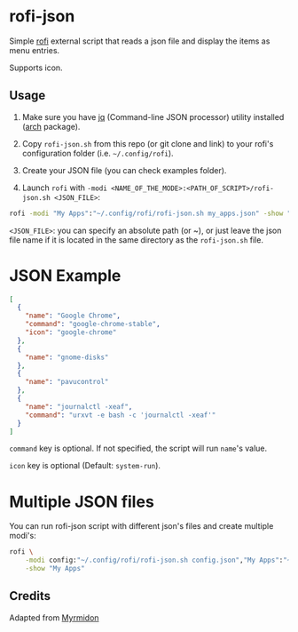 # rofi-json

Simple [rofi](https://github.com/davatorium/rofi) external script that reads a json file and display the items as menu entries.

Supports icon.

## Usage

1. Make sure you have [jq](https://stedolan.github.io/jq/) (Command-line JSON processor) utility installed ([arch](https://www.archlinux.org/packages/community/x86_64/jq/) package).

2. Copy `rofi-json.sh` from this repo (or git clone and link) to your rofi's configuration folder (i.e. `~/.config/rofi`).

3. Create your JSON file (you can check examples folder).

4. Launch `rofi` with `-modi <NAME_OF_THE_MODE>:<PATH_OF_SCRIPT>/rofi-json.sh <JSON_FILE>`:

```bash
rofi -modi "My Apps":"~/.config/rofi/rofi-json.sh my_apps.json" -show "My Apps"
```

`<JSON_FILE>`: you can specify an absolute path (or ~), or just leave the json file name if it is located in the same directory as the `rofi-json.sh` file.

# JSON Example

```json
[
  {
    "name": "Google Chrome",
    "command": "google-chrome-stable",
    "icon": "google-chrome"
  },
  {
    "name": "gnome-disks"
  },
  {
    "name": "pavucontrol"
  },
  {
    "name": "journalctl -xeaf",
    "command": "urxvt -e bash -c 'journalctl -xeaf'"
  }
]
```

`command` key is optional. If not specified, the script will run `name`'s value.

`icon` key is optional (Default: `system-run`).

# Multiple JSON files

You can run rofi-json script with different json's files and create multiple modi's:

```bash
rofi \
    -modi config:"~/.config/rofi/rofi-json.sh config.json","My Apps":"~/.config/rofi/rofi-json.sh my_apps.json" \
    -show "My Apps"
```

## Credits

Adapted from [Myrmidon](https://github.com/moustacheful/myrmidon)

